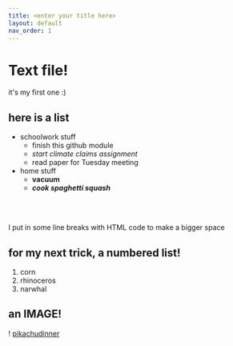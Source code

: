```yaml
---
title: <enter your title here>
layout: default
nav_order: 1
---
```

  
  # Text file!  
  it's my first one :)
  
  ## here is a list
  - schoolwork stuff
    - finish this github module
    - *start climate claims assignment*
    - read paper for Tuesday meeting
  - home stuff
    - **vacuum**
    - ***cook spaghetti squash***
  
  <br>
  <br>
  
  I put in some line breaks with HTML code to make a bigger space

  ## for my next trick, a numbered list!
  1. corn
  2. rhinoceros
  3. narwhal 
  
  ## an IMAGE!
  ! [pikachudinner](https://i.imgflip.com/2wflbs.jpg)

